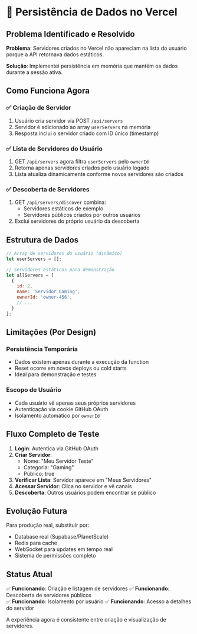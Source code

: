 # 🔄 Persistência de Dados no Vercel

## Problema Identificado e Resolvido

**Problema**: Servidores criados no Vercel não apareciam na lista do usuário porque a API retornava dados estáticos.

**Solução**: Implementei persistência em memória que mantém os dados durante a sessão ativa.

## Como Funciona Agora

### ✅ Criação de Servidor
1. Usuário cria servidor via POST `/api/servers`
2. Servidor é adicionado ao array `userServers` na memória
3. Resposta inclui o servidor criado com ID único (timestamp)

### ✅ Lista de Servidores do Usuário
1. GET `/api/servers` agora filtra `userServers` pelo `ownerId`
2. Retorna apenas servidores criados pelo usuário logado
3. Lista atualiza dinamicamente conforme novos servidores são criados

### ✅ Descoberta de Servidores
1. GET `/api/servers/discover` combina:
   - Servidores estáticos de exemplo
   - Servidores públicos criados por outros usuários
2. Exclui servidores do próprio usuário da descoberta

## Estrutura de Dados

```javascript
// Array de servidores do usuário (dinâmico)
let userServers = [];

// Servidores estáticos para demonstração
let allServers = [
  {
    id: 2,
    name: 'Servidor Gaming',
    ownerId: 'owner-456',
    // ...
  }
];
```

## Limitações (Por Design)

### Persistência Temporária
- Dados existem apenas durante a execução da function
- Reset ocorre em novos deploys ou cold starts
- Ideal para demonstração e testes

### Escopo de Usuário
- Cada usuário vê apenas seus próprios servidores
- Autenticação via cookie GitHub OAuth
- Isolamento automático por `ownerId`

## Fluxo Completo de Teste

1. **Login**: Autentica via GitHub OAuth
2. **Criar Servidor**: 
   - Nome: "Meu Servidor Teste"
   - Categoria: "Gaming"
   - Público: true
3. **Verificar Lista**: Servidor aparece em "Meus Servidores"
4. **Acessar Servidor**: Clica no servidor e vê canais
5. **Descoberta**: Outros usuários podem encontrar se público

## Evolução Futura

Para produção real, substituir por:
- Database real (Supabase/PlanetScale)
- Redis para cache
- WebSocket para updates em tempo real
- Sistema de permissões completo

## Status Atual

✅ **Funcionando**: Criação e listagem de servidores
✅ **Funcionando**: Descoberta de servidores públicos  
✅ **Funcionando**: Isolamento por usuário
✅ **Funcionando**: Acesso a detalhes do servidor

A experiência agora é consistente entre criação e visualização de servidores.